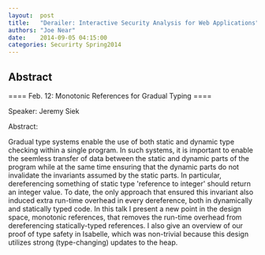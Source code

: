 ```yaml
--- 
layout:  post 
title:   "Derailer: Interactive Security Analysis for Web Applications"
authors: "Joe Near" 
date:    2014-09-05 04:15:00 
categories: Securirty Spring2014
--- 
```

## Abstract

==== Feb. 12: Monotonic References for Gradual Typing ====

Speaker: Jeremy Siek

Abstract:

Gradual type systems enable the use of both static and dynamic type
checking within a single program.  In such systems, it is important to
enable the seemless transfer of data between the static and dynamic
parts of the program while at the same time ensuring that the dynamic
parts do not invalidate the invariants assumed by the static parts.
In particular, dereferencing something of static type 'reference to
integer' should return an integer value. To date, the only approach
that ensured this invariant also induced extra run-time overhead in
every dereference, both in dynamically and statically typed code. In
this talk I present a new point in the design space, monotonic
references, that removes the run-time overhead from dereferencing
statically-typed references. I also give an overview of our proof of
type safety in Isabelle, which was non-trivial because this design
utilizes strong (type-changing) updates to the heap.


